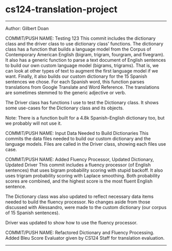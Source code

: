 # cs124-translation-project

____
Author: Gilbert Doan

COMMIT/PUSH NAME: Testing 123
This commit includes the dictionary class and the driver class to use dictionary class' functions. The dictionary class has a function that builds a language model from the Corpus of Contemporary American English (bigram, trigram, fourgram, and fivegram). It also has a generic function to parse a text document of English sentences to build our own custom language model (bigrams, trigrams). That is, we can look at other types of text to augment the first language model if we want. Finally, it also builds our custom dictionary for the 15 Spanish sentences we chose. For each Spanish word, this function parses translations from Google Translate and Word Reference. The translations are sometimes stemmed to the generic adjective or verb.

The Driver class has functions I use to test the Dictionary class. It shows some use-cases for the Dictionary class and its objects.

Note: There is a function built for a 4.8k Spanish-English dictionary too, but we probably will not use it.


COMMIT/PUSH NAME: Input Data Needed to Build Dictionaries
This commits the data files needed to build our custom dictionary and the language models. Files are called in the Driver class, showing each files use case.


COMMIT/PUSH NAME: Added Fluency Processor, Updated Dictionary, Updated Driver
This commit includes a fluency processor (of English sentences) that uses bigram probability scoring with stupid backoff. It also uses trigram probability scoring with Laplace smoothing. Both probability scores are combined, and the highest score is the most fluent English sentence.

The Dictionary class was also updated to reflect necessary data items needed to build the fluency processor. No changes aside from those discussed with Alessandro, were made to the custom dictionary (our corpus of 15 Spanish sentences).

Driver was updated to show how to use the fluency processor.


COMMIT/PUSH NAME: Refactored Dictionary and Fluency Processing. Added Bleu Score Evaluator given by CS124 Staff for translation evaluation.
___